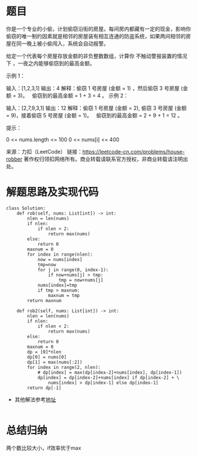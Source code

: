 # 题目
你是一个专业的小偷，计划偷窃沿街的房屋。每间房内都藏有一定的现金，影响你偷窃的唯一制约因素就是相邻的房屋装有相互连通的防盗系统，如果两间相邻的房屋在同一晚上被小偷闯入，系统会自动报警。

给定一个代表每个房屋存放金额的非负整数数组，计算你 不触动警报装置的情况下 ，一夜之内能够偷窃到的最高金额。

示例 1：

输入：[1,2,3,1]
输出：4
解释：偷窃 1 号房屋 (金额 = 1) ，然后偷窃 3 号房屋 (金额 = 3)。
     偷窃到的最高金额 = 1 + 3 = 4 。
示例 2：

输入：[2,7,9,3,1]
输出：12
解释：偷窃 1 号房屋 (金额 = 2), 偷窃 3 号房屋 (金额 = 9)，接着偷窃 5 号房屋 (金额 = 1)。
     偷窃到的最高金额 = 2 + 9 + 1 = 12 。
 

提示：

0 <= nums.length <= 100
0 <= nums[i] <= 400

来源：力扣（LeetCode）
链接：https://leetcode-cn.com/problems/house-robber
著作权归领扣网络所有。商业转载请联系官方授权，非商业转载请注明出处。

# 解题思路及实现代码
```
class Solution:
    def rob(self, nums: List[int]) -> int:
        nlen = len(nums)
        if nlen:
            if nlen < 2:
                return max(nums)
        else:
            return 0
        maxnum = 0
        for index in range(nlen):
            now = nums[index]
            tmp=now
            for j in range(0, index-1):
                if now+nums[j] > tmp:
                    tmp = now+nums[j]
            nums[index]=tmp
            if tmp > maxnum:
                maxnum = tmp
        return maxnum

    def rob2(self, nums: List[int]) -> int:
        nlen = len(nums)
        if nlen:
            if nlen < 2:
                return max(nums)
        else:
            return 0
        maxnum = 0
        dp = [0]*nlen
        dp[0] = nums[0]
        dp[1] = max(nums[:2])
        for index in range(2, nlen):
            # dp[index] = max(dp[index-2]+nums[index], dp[index-1])
            dp[index] = dp[index-2]+nums[index] if dp[index-2] + \
                nums[index] > dp[index-1] else dp[index-1]
        return dp[-1]
```
- 其他解法参考<a href="">地址</a>
``` 

``` 
# 总结归纳
两个数比较大小，if效率优于max
